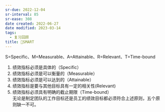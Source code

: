 ```yaml
---
sr-due: 2022-12-04
sr-interval: 85
sr-ease: 308
date created: 2022-06-27
date modified: 2023-03-14
tags:
  - 复习回顾
title: 🔡SMART
---
```


S=Specific、M=Measurable、A=Attainable、R=Relevant、T=Time-bound

1. 绩效指标必须是具体的（Specific）
2. 绩效指标必须是可以衡量的（Measurable）
3. 绩效指标必须是可以达到的（Attainable）
4. 绩效指标是要与其他目标具有一定的相关性(Relevant)
5. 绩效指标必须具有明确的截止期限（Time-bound）  
无论是制定团队的工作目标还是员工的绩效目标都必须符合上述原则，五个原则缺一不可。
